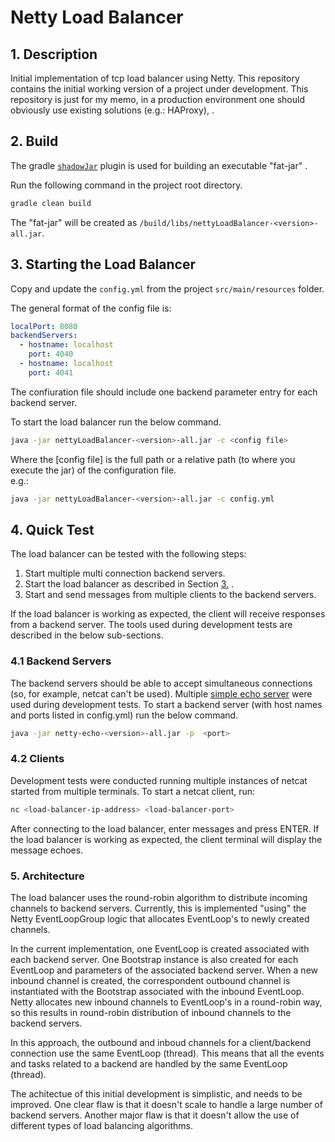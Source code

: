 # Netty Load Balancer

## 1. Description

Initial implementation of tcp load balancer using Netty.
This repository contains the initial working version of a project under development.
This repository is just for my memo, in a production environment one should obviously use existing solutions (e.g.: HAProxy), .


## 2. Build

The gradle [`shadowJar`](https://imperceptiblethoughts.com/shadow/) plugin is used for building an executable "fat-jar" .

Run the following command in the project root directory.
````bash
gradle clean build
````

The "fat-jar" will be created as `/build/libs/nettyLoadBalancer-<version>-all.jar`.


## 3. Starting the Load Balancer

Copy and update the `config.yml` from the project `src/main/resources` folder.

The general format of the config file is:
```yaml
localPort: 8080
backendServers:
  - hostname: localhost
    port: 4040
  - hostname: localhost
    port: 4041
```

The confiuration file should include one backend parameter entry for each backend server.

To start the load balancer run the below command.
````bash
java -jar nettyLoadBalancer-<version>-all.jar -c <config file>
````
Where the [config file] is the full path or a relative path (to where you execute the jar) of the configuration file.  
e.g.:
````bash
java -jar nettyLoadBalancer-<version>-all.jar -c config.yml
````


## 4. Quick Test

The load balancer can be tested with the following steps:
1. Start multiple multi connection backend servers.
2. Start the load balancer as described in Section  [3.](README.md#3.Starting-the-Load-Balancer) .
3. Start and send messages from multiple clients to the backend servers.

If the load balancer is working as expected, the client will receive responses from a backend server.
The tools used during development tests are described in the below sub-sections.

### 4.1 Backend Servers

The backend servers should be able to accept simultaneous connections (so, for example, netcat can't be used).
Multiple [simple echo server](https://github.com/wdmssk/netty-echo) were used during development tests.
To start a backend server (with host names and ports listed in config.yml) run the below command.
````bash
java -jar netty-echo-<version>-all.jar -p  <port>
````

### 4.2 Clients

Development tests were conducted running multiple instances of netcat started from multiple terminals.
To start a netcat client, run:

````bash
nc <load-balancer-ip-address> <load-balancer-port>
````

After connecting to the load balancer, enter messages and press ENTER.
If the load balancer is working as expected, the client terminal will display the message echoes.


### 5. Architecture

The load balancer uses the round-robin algorithm to distribute incoming channels to backend servers.
Currently, this is implemented "using" the Netty EventLoopGroup logic that allocates EventLoop's to newly created channels.

In the current implementation, one EventLoop is created associated with each backend server.
One Bootstrap instance is also created for each EventLoop and parameters of the associated backend server.
When a new inbound channel is created, the correspondent outbound channel is instantiated with the Bootstrap associated with the inbound EventLoop.
Netty allocates new inbound channels to EventLoop's in a round-robin way, so this results in round-robin distribution of inbound channels to the backend servers.

In this approach, the outbound and inboud channels for a client/backend connection use the same EventLoop (thread).
This means that all the events and tasks related to a backend are handled by the same EventLoop (thread).

The achitectue of this initial development is simplistic, and needs to be improved.
One clear flaw is that it doesn't scale to handle a large number of backend servers.
Another major flaw is that it doesn't allow the use of different types of load balancing algorithms.